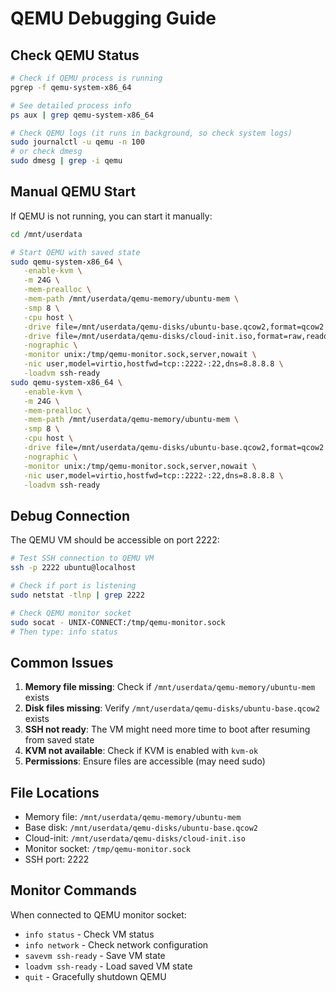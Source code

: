 # QEMU Debugging Guide

## Check QEMU Status

```bash
# Check if QEMU process is running
pgrep -f qemu-system-x86_64

# See detailed process info
ps aux | grep qemu-system-x86_64

# Check QEMU logs (it runs in background, so check system logs)
sudo journalctl -u qemu -n 100
# or check dmesg
sudo dmesg | grep -i qemu
```

## Manual QEMU Start

If QEMU is not running, you can start it manually:

```bash
cd /mnt/userdata

# Start QEMU with saved state
sudo qemu-system-x86_64 \
   -enable-kvm \
   -m 24G \
   -mem-prealloc \
   -mem-path /mnt/userdata/qemu-memory/ubuntu-mem \
   -smp 8 \
   -cpu host \
   -drive file=/mnt/userdata/qemu-disks/ubuntu-base.qcow2,format=qcow2 \
   -drive file=/mnt/userdata/qemu-disks/cloud-init.iso,format=raw,readonly=on \
   -nographic \
   -monitor unix:/tmp/qemu-monitor.sock,server,nowait \
   -nic user,model=virtio,hostfwd=tcp::2222-:22,dns=8.8.8.8 \
   -loadvm ssh-ready
sudo qemu-system-x86_64 \
   -enable-kvm \
   -m 24G \
   -mem-prealloc \
   -mem-path /mnt/userdata/qemu-memory/ubuntu-mem \
   -smp 8 \
   -cpu host \
   -drive file=/mnt/userdata/qemu-disks/ubuntu-base.qcow2,format=qcow2 \
   -nographic \
   -monitor unix:/tmp/qemu-monitor.sock,server,nowait \
   -nic user,model=virtio,hostfwd=tcp::2222-:22,dns=8.8.8.8 \
   -loadvm ssh-ready
```

## Debug Connection

The QEMU VM should be accessible on port 2222:

```bash
# Test SSH connection to QEMU VM
ssh -p 2222 ubuntu@localhost

# Check if port is listening
sudo netstat -tlnp | grep 2222

# Check QEMU monitor socket
sudo socat - UNIX-CONNECT:/tmp/qemu-monitor.sock
# Then type: info status
```

## Common Issues

1. **Memory file missing**: Check if `/mnt/userdata/qemu-memory/ubuntu-mem` exists
2. **Disk files missing**: Verify `/mnt/userdata/qemu-disks/ubuntu-base.qcow2` exists
3. **SSH not ready**: The VM might need more time to boot after resuming from saved state
4. **KVM not available**: Check if KVM is enabled with `kvm-ok`
5. **Permissions**: Ensure files are accessible (may need sudo)

## File Locations

- Memory file: `/mnt/userdata/qemu-memory/ubuntu-mem`
- Base disk: `/mnt/userdata/qemu-disks/ubuntu-base.qcow2`
- Cloud-init: `/mnt/userdata/qemu-disks/cloud-init.iso`
- Monitor socket: `/tmp/qemu-monitor.sock`
- SSH port: 2222

## Monitor Commands

When connected to QEMU monitor socket:
- `info status` - Check VM status
- `info network` - Check network configuration
- `savevm ssh-ready` - Save VM state
- `loadvm ssh-ready` - Load saved VM state
- `quit` - Gracefully shutdown QEMU
